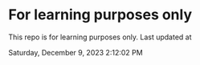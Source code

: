 # For learning purposes only
This repo is for learning purposes only.
Last updated at

Saturday, December 9, 2023 2:12:02 PM

